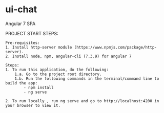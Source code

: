 # ui-chat
Angular 7 SPA


PROJECT START STEPS:

    Pre-requisites:
    1. Install http-server module (https://www.npmjs.com/package/http-server).
    2. Install node, npm, angular-cli (7.3.9) for angular 7

    Steps:
    1. To run this application, do the following:
        1.a. Go to the project root directory.
        1.b. Run the following commands in the terminal/command line to build the app:
            - npm install
            - ng serve
    
    2. To run locally , run ng serve and go to http://localhost:4200 in your browser to view it.
